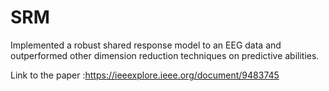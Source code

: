 # SRM

 Implemented a robust shared response
model to an EEG data and outperformed other dimension reduction techniques on predictive
abilities.

Link to the paper :https://ieeexplore.ieee.org/document/9483745
